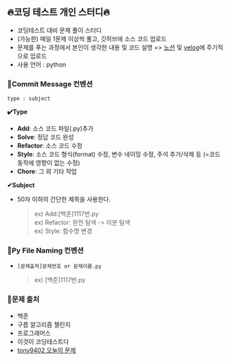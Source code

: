 ## 🔥코딩 테스트 개인 스터디🔥
- 코딩테스트 대비 문제 풀이 스터디 
- (가능한) 매일 1문제 이상씩 풀고, 깃허브에 소스 코드 업로드
- 문제를 푸는 과정에서 본인이 생각한 내용 및 코드 설명 => [노션](https://www.notion.so/b3501b7112574a18afb8ee4af98c3667) 및 [velog](https://velog.io/@rhdmstj17/series/%EC%95%8C%EA%B3%A0%EB%A6%AC%EC%A6%98-with-%ED%8C%8C%EC%9D%B4%EC%8D%AC)에 주기적으로 업로드
- 사용 언어 : python


### 🔹Commit Message 컨벤션
```
type : subject
```
**✔️Type**
- **Add**: 소스 코드 파일(.py)추가
- **Solve**: 정답 코드 완성
- **Refactor**: 소스 코드 수정
- **Style**: 소스 코드 형식(format) 수정, 변수 네이밍 수정, 주석 추가/삭제 등 (=코드 동작에 영향이 없는 수정)
- **Chore**: 그 외 기타 작업

**✔Subject**
- 50자 이하의 간단한 제목을 사용한다.
  > ex) Add:[백준]1117번.py <br/>
  > ex) Refactor: 완전 탐색 -> 이분 탐색 <br/>
  > ex) Style: 함수명 변경 <br/>

### 🔹Py File Naming 컨벤션
- ```[문제출처]문제번호 or 문제이름.py```
  > ex) [백준]1117번.py
  
  
### 🔹문제 출처
- 백준
- 구름 알고리즘 챌린지
- 프로그래머스
- 이것이 코딩테스트다
- [tony9402 오늘의 문제](https://github.com/tony9402/baekjoon/blob/main/picked.md)
